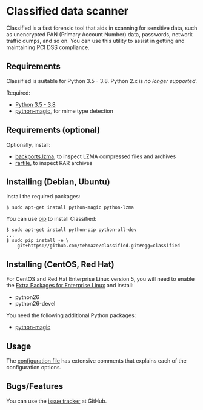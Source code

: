 # Classified data scanner

Classified is a fast forensic tool that aids in scanning for sensitive data,
such as unencrypted PAN (Primary Account Number) data, passwords, network
traffic dumps, and so on. You can use this utility to assist in getting and
maintaining PCI DSS compliance.

## Requirements

Classified is suitable for Python 3.5 - 3.8. Python 2.x is *no longer
supported*.

Required:
*  [Python 3.5 - 3.8](http://python.org/)
*  [python-magic](http://pypi.python.org/pypi/python-magic), for mime type
   detection

## Requirements (optional)

Optionally, install:
*  [backports.lzma](http://pypi.python.org/pypi/backports.lzma), to inspect
   LZMA compressed files and archives
*  [rarfile](http://pypi.python.org/pypi/rarfile), to inspect RAR archives


## Installing (Debian, Ubuntu)

Install the required packages:

    $ sudo apt-get install python-magic python-lzma

You can use [pip](http://www.pip-installer.org/) to install Classified:

    $ sudo apt-get install python-pip python-all-dev
    ...
    $ sudo pip install -e \
        git+https://github.com/tehmaze/classified.git#egg=classified


## Installing (CentOS, Red Hat)

For CentOS and Red Hat Enterprise Linux version 5, you will need to enable the
[Extra Packages for Enterprise Linux](https://fedoraproject.org/wiki/EPEL) and
install:
*  python26
*  python26-devel

You need the following additional Python packages:
*  [python-magic](http://pypi.python.org/pypi/python-magic)


## Usage

The [configuration file](etc/classified.conf.example) has extensive comments
that explains each of the configuration options.


## Bugs/Features

You can use the [issue tracker](https://github.com/tehmaze/classified/issues)
at GitHub.
